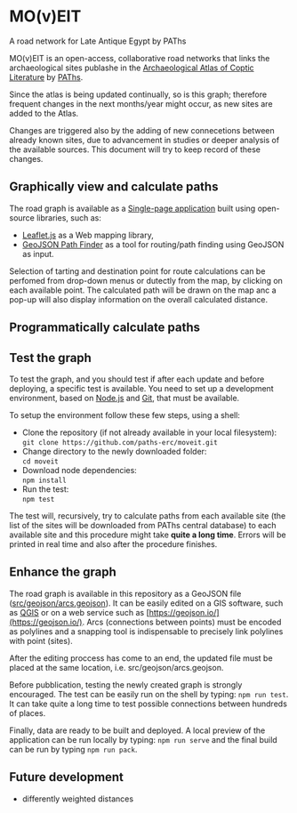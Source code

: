 # MO(v)EIT
A road network for Late Antique Egypt by PAThs

MO(v)EIT is an open-access, collaborative road networks that links the archaeological sites publashe in the [Archaeological Atlas of Coptic Literature](https://atlas.paths-erc.eu) by [PAThs](http://paths.uniroma1.it).

Since the atlas is being updated continually, so is this graph; therefore frequent changes in the next months/year might occur, as new sites are added to the Atlas.

Changes are triggered also by the adding of new connecetions between already known sites, due to advancement in studies or deeper analysis of the available sources. This document will try to keep record of these changes.

## Graphically view and calculate paths
The road graph is available as a [Single-page application](https://en.wikipedia.org/wiki/Single-page_application) built using open-source libraries, such as:
- [Leaflet.js](https://leafletjs.com/) as a Web mapping library,
- [GeoJSON Path Finder](https://www.liedman.net/geojson-path-finder/) as a tool for routing/path finding using GeoJSON as input.

Selection of tarting and destination point for route calculations can be perfomed from drop-down menus or dutectly from the map, by clicking on each available point. The calculated path will be drawn on the map anc a pop-up will also display information on the overall calculated distance.

## Programmatically calculate paths

## Test the graph
To test the graph, and you should test if after each update and before deploying, a specific test is available. You need to set up a development environment, based on [Node.js](https://nodejs.org/) and [Git](https://git-scm.com/), that must be available.

To setup the environment follow these few steps, using a shell: 
- Clone the repository (if not already available in your local filesystem):  
`git clone https://github.com/paths-erc/moveit.git`
- Change directory to the newly downloaded folder:      
`cd moveit`
- Download node dependencies:  
`npm install`
- Run the test:  
`npm test`

The test will, recursively, try to calculate paths from each available site (the list of the sites will be downloaded from PAThs central database) to each available site and this procedure might take **quite a long time**. Errors will be printed in real time and also after the procedure finishes.

## Enhance the graph
The road graph is available in this repository as a GeoJSON file ([src/geojson/arcs.geojson](src/geojson/arcs.geojson)). It can be easily edited on a GIS software, such as [QGIS](https://www.qgis.org/) or on a web service such as [https://geojson.io/](https://geojson.io/). Arcs (connections between points) must be encoded as polylines and a snapping tool is indispensable to precisely link polylines with point (sites).

After the editing proccess has come to an end, the updated file must be placed at the same location, i.e. src/geojson/arcs.geojson.

Before pubblication, testing the newly created graph is strongly encouraged. The test can be easily run on the shell by typing: `npm run test`. It can take quite a long time to test possible connections between hundreds of places.

Finally, data are ready to be built and deployed. A local preview of the application can be run locally by typing: `npm run serve` and the final build can be run by typing `npm run pack`.

## Future development
- differently weighted distances
